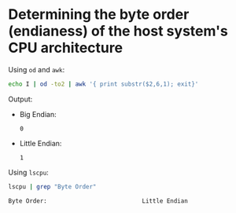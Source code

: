 # Determining the byte order (endianess) of the host system's CPU architecture

Using `od` and `awk`:

```sh
echo I | od -to2 | awk '{ print substr($2,6,1); exit}'
```

Output:

- Big Endian:
  ```
  0
  ```
- Little Endian:
  ```
  1
  ```

Using `lscpu`:

```sh
lscpu | grep "Byte Order"
```

```
Byte Order:                           Little Endian
```
